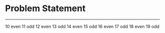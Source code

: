 # Problem Statement
-----------------------------
10 even 11 odd 12 even 13 odd 14 even 15 odd 16 even 17 odd 18 even 19 odd